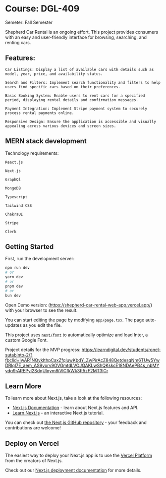 
# Course: DGL-409
Semeter: Fall Semester


Shepherd Car Rental is an ongoing effort. This project provides consumers with an easy and user-friendly interface for browsing, searching, and renting cars.

## Features:

    Car Listings: Display a list of available cars with details such as model, year, price, and availability status.
    
    Search and Filters: Implement search functionality and filters to help users find specific cars based on their preferences.
    
    Basic Booking System: Enable users to rent cars for a specified period, displaying rental details and confirmation messages.
    
    Payment Integration: Implement Stripe payment system to securely process rental payments online.
    
    Responsive Design: Ensure the application is accessible and visually appealing across various devices and screen sizes.


## MERN stack development

Technology requirements:

    React.js

    Next.js

    GraphQl

    MongoDB

    Typescript 
    
    Tailwind CSS

    ChakraUI

    Stripe

    Clerk


## Getting Started

First, run the development server:

```bash
npm run dev
# or
yarn dev
# or
pnpm dev
# or
bun dev
```

Open Demo version: (https://shepherd-car-rental-web-app.vercel.app/) with your browser to see the result.

You can start editing the page by modifying `app/page.tsx`. The page auto-updates as you edit the file.

This project uses [`next/font`](https://nextjs.org/docs/basic-features/font-optimization) to automatically optimize and load Inter, a custom Google Font.


Project details for the MVP progress: https://learndigital.dev/students/ronel-sutabinto-2/?fbclid=IwAR1NQvkIthpCaxZfqluwKbdY_ZwPirAcZ848QetdesqNm6TUw5YwDRlqI7E_aem_AS9vorv9OVGmtdLVOJQAKLwShQKskcE18NDAePB4s_nbMYydq9rAREPyl2SdqUlqym8iVlCfkWk3ft5zF2MT3lCr 


## Learn More

To learn more about Next.js, take a look at the following resources:

- [Next.js Documentation](https://nextjs.org/docs) - learn about Next.js features and API.
- [Learn Next.js](https://nextjs.org/learn) - an interactive Next.js tutorial.

You can check out [the Next.js GitHub repository](https://github.com/vercel/next.js/) - your feedback and contributions are welcome!

## Deploy on Vercel

The easiest way to deploy your Next.js app is to use the [Vercel Platform](https://vercel.com/new?utm_medium=default-template&filter=next.js&utm_source=create-next-app&utm_campaign=create-next-app-readme) from the creators of Next.js.

Check out our [Next.js deployment documentation](https://nextjs.org/docs/deployment) for more details.

